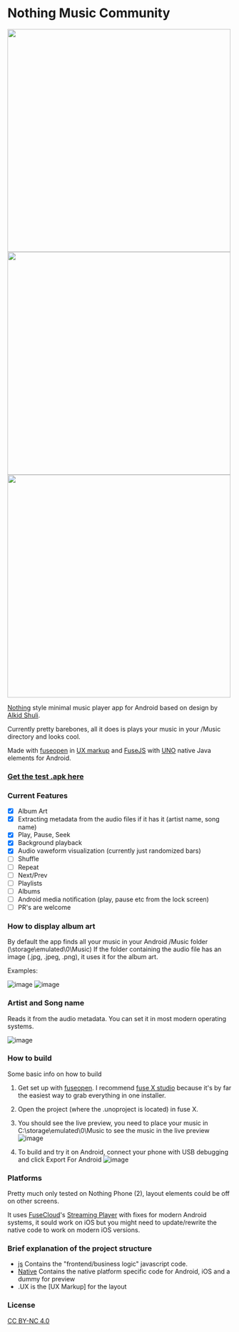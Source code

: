 # Nothing Music Community
<img src="https://github.com/PreyK/Nothing-Music-Community/assets/1968543/a28c8794-b710-4ebd-871c-bc64a7f23a47" height="500"><img src="https://github.com/PreyK/Nothing-Music-Community/assets/1968543/4138183e-1fdd-4f94-a255-5c936207996a" height="500"><img src="https://github.com/PreyK/Nothing-Music-Community/assets/1968543/1b330caf-832d-40e6-98d8-a819e1c6cc94" height="500">

[Nothing](https://nothing.tech/) style minimal music player app for Android based on design by [Alkid Shuli](https://bento.me/alkid).

Currently pretty barebones, all it does is plays your music in your /Music directory and looks cool.

Made with [fuseopen](https://fuseopen.com/) in [UX markup](https://fuseopen.com/docs/ux-markup/ux-markup.html) and [FuseJS](https://fuseopen.com/docs/fuse/reactive/javascript.html) with [UNO](https://fuseopen.com/docs/native-interop/foreign-code.html) native Java elements for Android.

### [Get the test .apk here](https://github.com/PreyK/Nothing-Music-Community/releases)

### Current Features
- [x] Album Art
- [x] Extracting metadata from the audio files if it has it (artist name, song name)
- [x] Play, Pause, Seek
- [x] Background playback
- [x] Audio vaweform visualization (currently just randomized bars)
- [ ] Shuffle
- [ ] Repeat
- [ ] Next/Prev
- [ ] Playlists
- [ ] Albums
- [ ] Android media notification (play, pause etc from the lock screen)
- [ ] PR's are welcome

### How to display album art
By default the app finds all your music in your Android /Music folder (\storage\emulated\0\Music)
If the folder containing the audio file has an image (.jpg, .jpeg, .png), it uses it for the album art.

Examples:

![image](https://github.com/PreyK/Nothing-Music-Community/assets/1968543/e833d62e-bb55-4ba2-96bc-d3b3cd1241fb)
![image](https://github.com/PreyK/Nothing-Music-Community/assets/1968543/dab6f064-c22e-401c-9c15-4bfe69bc8b9c)


### Artist and Song name
Reads it from the audio metadata.
You can set it in most modern operating systems.

![image](https://github.com/PreyK/Nothing-Music-Community/assets/1968543/de838c07-8b41-48c0-a011-f1890e8538ef)



### How to build
Some basic info on how to build

1. Get set up with [fuseopen](https://fuseopen.com/docs/basics/supported-platforms.html). I recommend [fuse X studio](https://fuse-x.com/) because it's by far the easiest way to grab everything in one installer.
2. Open the project (where the .unoproject is located) in fuse X.
3. You should see the live preview, you need to place your music in C:\storage\emulated\0\Music to see the music in the live preview
  ![image](https://github.com/PreyK/Nothing-Music-Community/assets/1968543/688af753-98bb-4938-ab09-b294c74cff7b)

4. To build and try it on Android, connect your phone with USB debugging and click Export For Android
   ![image](https://github.com/PreyK/Nothing-Music-Community/assets/1968543/534c8a92-8009-411a-ada4-6757512f0e12)

### Platforms
Pretty much only tested on Nothing Phone (2), layout elements could be off on other screens.

It uses [FuseCloud](https://github.com/fusetools/FuseCloud)'s [Streaming Player](https://github.com/fusetools/FuseCloud/tree/master/StreamingPlayer) with fixes for modern Android systems, it sould work on iOS but you might need to update/rewrite the native code to work on modern iOS versions.

### Brief explanation of the project structure
* [js]() Contains the "frontend/business logic" javascript code.
* [Native]() Contains the native platform specific code for Android, iOS and a dummy for preview
* .UX is the [UX Markup] for the layout

### License
[CC BY-NC 4.0](https://creativecommons.org/licenses/by-nc/4.0/)

